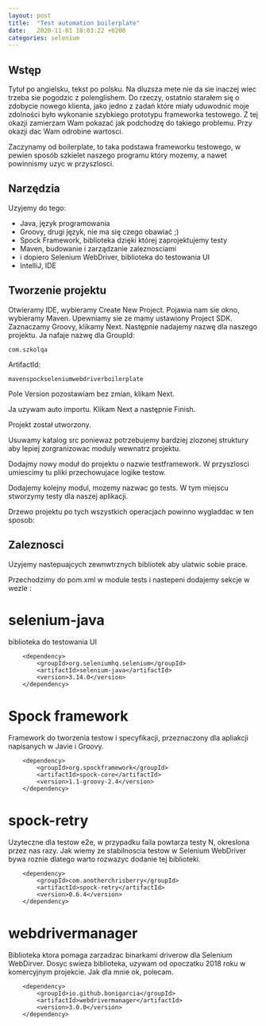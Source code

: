 ```yaml
---
layout: post
title:  "Test automation boilerplate"
date:   2020-11-01 18:03:22 +0200
categories: selenium
---
```


## Wstęp

Tytuł po angielsku, tekst po polsku. Na dluzsza mete nie da sie inaczej wiec trzeba sie pogodzic z polenglishem. Do rzeczy, ostatnio starałem się o zdobycie nowego klienta, jako jedno z zadań które miały uduwodnić moje zdolności było wykonanie szybkiego prototypu frameworka testowego. Z tej okazji zamierzam Wam pokazać jak podchodzę do takiego problemu. Przy okazji dac Wam odrobine wartosci.

Zaczynamy od boilerplate, to taka podstawa frameworku testowego, w pewien sposób szkielet naszego programu który mozemy, a nawet powinnismy uzyc w przyszlosci.

## Narzędzia

Uzyjemy do tego:

* Java, język programowania
* Groovy, drugi język, nie ma się czego obawiać ;)
* Spock Framework, biblioteka dzięki której zaprojektujemy testy
* Maven, budowanie i zarządzanie zaleznosciami
* i dopiero Selenium WebDriver, biblioteka do testowania UI
* IntelliJ, IDE

## Tworzenie projektu

Otwieramy IDE, wybieramy Create New Project. Pojawia nam sie okno, wybieramy Maven. Upewniamy sie ze mamy ustawiony Project SDK. Zaznaczamy Groovy, klikamy Next. Następnie nadajemy nazwę dla naszego projektu. Ja nafaje nazwę dla GroupId:

    com.szkolqa

ArtifactId: 

    mavenspockseleniumwebdriverboilerplate

Pole Version pozostawiam bez zmian, klikam Next.

Ja uzywam auto importu. Klikam Next a następnie Finish.

Projekt został utworzony.

Usuwamy katalog src poniewaz potrzebujemy bardziej zlozonej struktury aby lepiej zorgranizowac moduly wewnatrz projektu.

Dodajmy nowy moduł do projektu o nazwie testframework. W przyszlosci umiescimy tu pliki przechowujace logike testow.

Dodajemy kolejny modul, mozemy nazwac go tests. W tym miejscu stworzymy testy dla naszej aplikacji.

Drzewo projektu po tych wszystkich operacjach powinno wygladdac w ten sposob:


## Zaleznosci

Uzyjemy nastepuajcych zewnwtrznych bibliotek aby ulatwic sobie prace.

Przechodzimy do pom.xml w module tests i nastepeni dodajemy sekcje w wezle <modules>:

# selenium-java

biblioteka do testowania UI

        <dependency>
            <groupId>org.seleniumhq.selenium</groupId>
            <artifactId>selenium-java</artifactId>
            <version>3.14.0</version>
        </dependency>

# Spock framework

Framework do tworzenia testow i specyfikacji, przeznaczony dla apliakcji napisanych w Javie i Groovy. 

        <dependency>
            <groupId>org.spockframework</groupId>
            <artifactId>spock-core</artifactId>
            <version>1.1-groovy-2.4</version>
        </dependency>

# spock-retry

Uzyteczne dla testow e2e, w przypadku faila powtarza testy N, okreslona przez nas razy. Jak wiemy ze stabilnoscia testow w Selenium WebDriver bywa roznie dlatego warto rozwazyc dodanie tej biblioteki.

        <dependency>
            <groupId>com.anotherchrisberry</groupId>
            <artifactId>spock-retry</artifactId>
            <version>0.6.4</version>
        </dependency>

# webdrivermanager

Biblioteka ktora pomaga zarzadzac binarkami driverow dla Selenium WebDirver. Dosyc swieza biblioteka, uzywam od opoczatku 2018 roku w komercyjnym projekcie. Jak dla mnie ok, polecam.

        <dependency>
            <groupId>io.github.bonigarcia</groupId>
            <artifactId>webdrivermanager</artifactId>
            <version>3.0.0</version>
        </dependency>